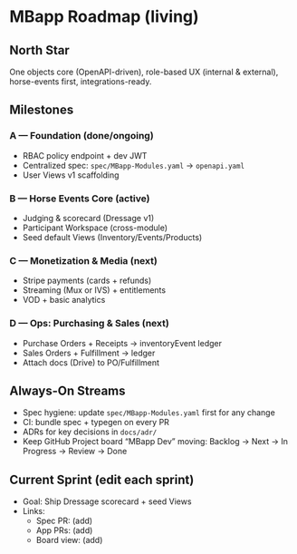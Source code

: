# MBapp Roadmap (living)

## North Star
One objects core (OpenAPI-driven), role-based UX (internal & external), horse-events first, integrations-ready.

## Milestones
### A — Foundation (done/ongoing)
- RBAC policy endpoint + dev JWT
- Centralized spec: `spec/MBapp-Modules.yaml` → `openapi.yaml`
- User Views v1 scaffolding

### B — Horse Events Core (active)
- Judging & scorecard (Dressage v1)
- Participant Workspace (cross-module)
- Seed default Views (Inventory/Events/Products)

### C — Monetization & Media (next)
- Stripe payments (cards + refunds)
- Streaming (Mux or IVS) + entitlements
- VOD + basic analytics

### D — Ops: Purchasing & Sales (next)
- Purchase Orders + Receipts → inventoryEvent ledger
- Sales Orders + Fulfillment → ledger
- Attach docs (Drive) to PO/Fulfillment

## Always-On Streams
- Spec hygiene: update `spec/MBapp-Modules.yaml` first for any change
- CI: bundle spec + typegen on every PR
- ADRs for key decisions in `docs/adr/`
- Keep GitHub Project board “MBapp Dev” moving: Backlog → Next → In Progress → Review → Done

## Current Sprint (edit each sprint)
- Goal: Ship Dressage scorecard + seed Views
- Links:
  - Spec PR: (add)
  - App PRs: (add)
  - Board view: (add)
